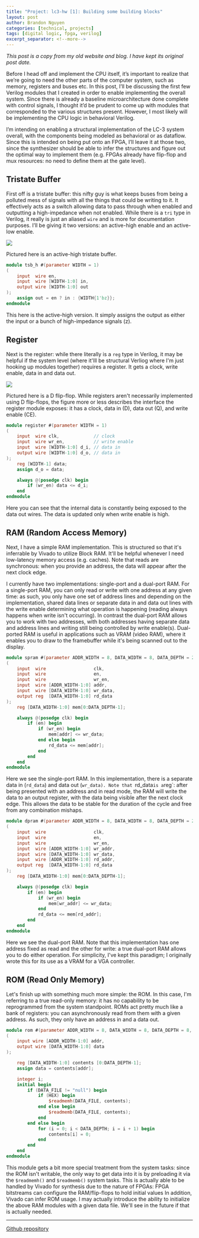 ```yaml
---
title: "Project: lc3-hw [1]: Building some building blocks"
layout: post
author: Brandon Nguyen
categories: [technical, projects]
tags: [digital logic, fpga, verilog]
excerpt_separator: <!--more-->
---
```


*This post is a copy from my old website and blog. I have kept its original post date.*

Before I head off and implement the CPU itself, it’s important to realize that we’re going to need the other parts of the computer system,
such as memory, registers and buses etc.
In this post, I’ll be discussing the first few Verilog modules that I created in order to enable implementing the overall system.
Since there is already a baseline microarchitecture done complete with control signals,
I thought it’d be prudent to come up with modules that corresponded to the various structures present.
However, I most likely will be implementing the CPU logic in behavioral Verilog.

<!--more-->

I’m intending on enabling a structural implementation of the LC-3 system overall, with the components being modeled as behavioral or as dataflow.
Since this is intended on being put onto an FPGA, I’ll leave it at those two, since the synthesizer should be able to infer the structures and
figure out the optimal way to implement them (e.g. FPGAs already have flip-flop and mux resources: no need to define them at the gate level).


## Tristate Buffer
First off is a tristate buffer: this nifty guy is what keeps buses from being a polluted mess of signals with all the things that could be writing to it.
It effectively acts as a switch allowing data to pass through when enabled and outputting a high-impedance when not enabled.
While there is a `tri` type in Verilog, it really is just an aliased `wire` and is more for documentation purposes.
I’ll be giving it two versions: an active-high enable and an active-low enable.

<!--![](https://en.wikipedia.org/wiki/Three-state_logic#/media/File:Tristate_buffer.svg){:width="100%"}-->

<a href="https://en.wikipedia.org/wiki/Three-state_logic" target="_blank"><img class="post-img" style="background-color: white;" src="https://upload.wikimedia.org/wikipedia/commons/thumb/c/c0/Tristate_buffer.svg/500px-Tristate_buffer.svg.png"/></a>

Pictured here is an active-high tristate buffer.

```verilog
module tsb_h #(parameter WIDTH = 1)
(
    input  wire en,
    input  wire [WIDTH-1:0] in,
    output wire [WIDTH-1:0] out
);
    assign out = en ? in : {WIDTH{1'bz}};
endmodule
```

This here is the active-high version. It simply assigns the output as either the input or a bunch of
high-impedance signals (z).


## Register
Next is the register: while there literally is a `reg` type in Verilog, it may be helpful if
the system level (where it'lll be structural Verliog where I'm just hooking up modules together)
requires a register. It gets a clock, write enable, data in and data out.

<a href="https://commons.wikimedia.org/wiki/File:D-Type_Flip-flop_with_CE.svg" target="_blank"><img class="post-img" style="background-color: white;" src="https://upload.wikimedia.org/wikipedia/commons/thumb/5/52/D-Type_Flip-flop_with_CE.svg/200px-D-Type_Flip-flop_with_CE.svg.png"/></a>


Pictured here is a D flip-flop. While registers aren't necessarily implemented using D flip-flops,
the figure more or less describes the interface the register module exposes: it has a clock, data in (D),
data out (Q), and write enable (CE).

```verilog
module register #(parameter WIDTH = 1)
(
    input  wire clk,             // clock
    input  wire wr_en,           // write enable
    input  wire [WIDTH-1:0] d_i, // data in
    output wire [WIDTH-1:0] d_o, // data in
);
    reg [WIDTH-1] data;
    assign d_o = data;

    always @(posedge clk) begin
        if (wr_en) data <= d_i;
    end
endmodule
```

Here you can see that the internal data is constantly being exposed to the data out wires.
The data is updated only when write enable is high.


## RAM (Random Access Memory)
Next, I have a simple RAM implementation. This is structured so that it's inferrable by Vivado
to utilize Block RAM.
It'll be helpful whenever I need low-latency memory access (e.g. caches).
Note that reads are synchronous: when you provide an address, the data will
appear after the next clock edge.

I currently have two implementations: single-port and a dual-port RAM.
For a single-port RAM, you can only read or write with one address at any given time:
as such, you only have one set of address lines and depending on the implementation,
shared data lines or separate data in and data out lines with the write enable
determining what operation is happening (reading always happens when write isn't occurring).
In contrast the dual-port RAM allows you to work with two addresses, with both addresses having
separate data and address lines and writing still being controlled by write enable(s).
Dual-ported RAM is useful in applications such as VRAM (video RAM), where it enables you to
draw to the framebuffer while it's being scanned out to the display.

```verilog
module spram #(parameter ADDR_WIDTH = 8, DATA_WIDTH = 8, DATA_DEPTH = 256)
(
    input  wire                  clk,
    input  wire                  en,
    input  wire                  wr_en,
    input  wire [ADDR_WIDTH-1:0] addr,
    input  wire [DATA_WIDTH-1:0] wr_data,
    output reg  [DATA_WIDTH-1:0] rd_data
);
    reg [DATA_WIDTH-1:0] mem[0:DATA_DEPTH-1];

    always @(posedge clk) begin
        if (en) begin
            if (wr_en) begin
                mem[addr] <= wr_data;
            end else begin
                rd_data <= mem[addr];
            end
        end
    end
endmodule
```

Here we see the single-port RAM.
In this implementation, there is a separate data in (`rd_data`) and data out (`wr_data).
Note that `rd_data` is a `reg`: after being presented with an address and in read mode,
the RAM will write the data to an output register, with the data being visible after the next
clock edge.
This allows the data to be stable for the duration of the cycle and free from any
combination mishaps.

```verilog
module dpram #(parameter ADDR_WIDTH = 8, DATA_WIDTH = 8, DATA_DEPTH = 256)
(
    input  wire                  clk,
    input  wire                  en,
    input  wire                  wr_en,
    input  wire [ADDR_WIDTH-1:0] wr_addr,
    input  wire [DATA_WIDTH-1:0] wr_data,
    input  wire [ADDR_WIDTH-1:0] rd_addr,
    output reg  [DATA_WIDTH-1:0] rd_data
);
    reg [DATA_WIDTH-1:0] mem[0:DATA_DEPTH-1];

    always @(posedge clk) begin
        if (en) begin
            if (wr_en) begin
                mem[wr_addr] <= wr_data;
            end 
            rd_data <= mem[rd_addr];
        end
    end
endmodule
```

Here we see the dual-port RAM. Note that this implementation has one address fixed as read
and the other for write: a true dual-port RAM allows you to do either operation.
For simplicity, I've kept this paradigm; I originally wrote this for its use as a VRAM
for a VGA controller.


## ROM (Read Only Memory)
Let's finish up with something much more simple: the ROM.
In this case, I'm referring to a true read-only memory: it has
no capability to be reprogrammed from the system standpoint.
ROMs act pretty much like a bank of registers: you can asynchronously read
from them with a given address. As such, they only have an address in
and a data out.

```verilog
module rom #(parameter ADDR_WIDTH = 8, DATA_WIDTH = 8, DATA_DEPTH = 8, DATA_FILE = "null", HEX = 0)
(
    input wire [ADDR_WIDTH-1:0] addr,
    output wire [DATA_WIDTH-1:0] data
);

    reg [DATA_WIDTH-1:0] contents [0:DATA_DEPTH-1];
    assign data = contents[addr];

    integer i;
    initial begin
        if (DATA_FILE != "null") begin
            if (HEX) begin
                $readmemh(DATA_FILE, contents);
            end else begin
                $readmemb(DATA_FILE, contents);
            end
        end else begin
            for (i = 0; i < DATA_DEPTH; i = i + 1) begin
                contents[i] = 0;
            end
        end
    end
endmodule
```

This module gets a bit more special treatment from the system tasks:
since the ROM isn't writable, the only way to get data into it is by
preloading it via the `$readmemh()` and `$readmemb()` system tasks.
This is actually able to be handled by Vivado for synthesis due to the
nature of FPGAs: FPGA bitstreams can configure the RAM/flip-flops to hold initial values
In addition, Vivado can infer ROM usage.
I may actually introduce the ability to initialize the above RAM modules with a given data file.
We'll see in the future if that is actually needed.

---

[Github repository](https://github.com/aeturnus/lc3-hw)
